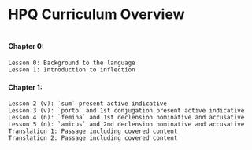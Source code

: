 # HPQ Curriculum Overview
#
#

#### Chapter 0: 
    Lesson 0: Background to the language
    Lesson 1: Introduction to inflection

#### Chapter 1:
    Lesson 2 (v): `sum` present active indicative
    Lesson 3 (v): `porto` and 1st conjugation present active indicative
    Lesson 4 (n): `femina` and 1st declension nominative and accusative
    Lesson 5 (n): `amicus` and 2nd declension nominative and accusative
    Translation 1: Passage including covered content
    Translation 2: Passage including covered content
